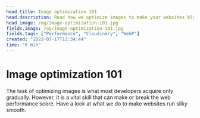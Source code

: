 ```yaml
---
head.title: Image optimization 101
head.description: Read how we optimize images to make your websites blazingly fast.
head.image: /og/image-optimization-101.jpg
fields.image: /og/image-optimization-101.jpg
fields.tags: ["Performance", "Cloudinary", "WebP"]
created: "2022-07-17T12:34:44"
time: "6 min"
---
```


# Image optimization 101

The task of optimizing images is what most developers acquire only gradually. However, it is a vital skill that can make or break the web performance score. Have a look at what we do to make websites run silky smooth.
